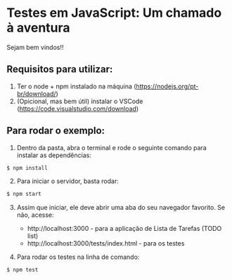 # Testes em JavaScript: Um chamado à aventura

Sejam bem vindos!!


## Requisitos para utilizar:
1. Ter o node + npm instalado na máquina (https://nodejs.org/pt-br/download/)
2. (Opicional, mas bem útil) instalar o VSCode (https://code.visualstudio.com/download)

## Para rodar o exemplo:
1. Dentro da pasta, abra o terminal e rode o seguinte comando para instalar as dependências:
```bash
$ npm install
```

2. Para iniciar o servidor, basta rodar:

```bash
$ npm start
```

3. Assim que iniciar, ele deve abrir uma aba do seu navegador favorito. Se não, acesse:
   * http://localhost:3000 - para a aplicação de Lista de Tarefas (TODO list)
   * http://localhost:3000/tests/index.html - para os testes 


4. Para rodar os testes na linha de comando:
```bash
$ npm test
```

